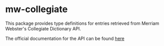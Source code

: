 # mw-collegiate

This package provides type definitions for entries retrieved from Merriam Webster's Collegiate Dictionary API.

The official documentation for the API can be found [here](https://dictionaryapi.com/products/json#sec-2)
